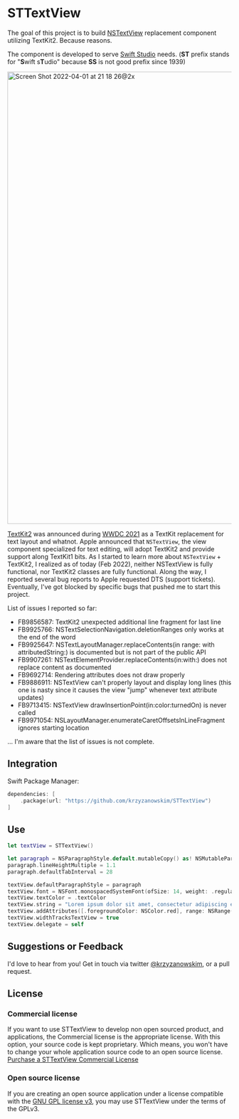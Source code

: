 # STTextView

The goal of this project is to build [NSTextView](https://developer.apple.com/documentation/appkit/nstextview) replacement component utilizing TextKit2. Because reasons.

The component is developed to serve [Swift Studio](https://swiftstudio.app) needs. (**ST** prefix stands for "**S**wift s**T**udio" because **SS** is not good prefix since 1939)

<img width="1017" alt="Screen Shot 2022-04-01 at 21 18 26@2x" src="https://user-images.githubusercontent.com/758033/161328335-98d3b14a-0df8-45f8-a260-58617ba7368e.png">


[TextKit2](https://developer.apple.com/forums/tags/wwdc21-10061) was announced during [WWDC 2021](https://developer.apple.com/videos/play/wwdc2021/10061/) as a TextKit replacement for text layout and whatnot. Apple announced that `NSTextView`, the view component specialized for text editing, will adopt TextKit2 and provide support along TextKit1 bits. As I started to learn more about `NSTextView` + TextKit2, I realized as of today (Feb 2022), neither NSTextView is fully functional, nor TextKit2 classes are fully functional. Along the way, I reported several bug reports to Apple requested DTS (support tickets). Eventually, I've got blocked by specific bugs that pushed me to start this project.

List of issues I reported so far:

- FB9856587: TextKit2 unexpected additional line fragment for last line
- FB9925766: NSTextSelectionNavigation.deletionRanges only works at the end of the word
- FB9925647: NSTextLayoutManager.replaceContents(in range: with attributedString:) is documented but is not part of the public API
- FB9907261: NSTextElementProvider.replaceContents(in:with:) does not replace content as documented
- FB9692714: Rendering attributes does not draw properly
- FB9886911: NSTextView can't properly layout and display long lines (this one is nasty since it causes the view "jump" whenever text attribute updates)
- FB9713415: NSTextView drawInsertionPoint(in:color:turnedOn) is never called
- FB9971054: NSLayoutManager.enumerateCaretOffsetsInLineFragment ignores starting location

... I'm aware that the list of issues is not complete.

## Integration

Swift Package Manager:

```swift
dependencies: [
    .package(url: "https://github.com/krzyzanowskim/STTextView")
]
```

## Use

```swift
let textView = STTextView()

let paragraph = NSParagraphStyle.default.mutableCopy() as! NSMutableParagraphStyle
paragraph.lineHeightMultiple = 1.1
paragraph.defaultTabInterval = 28

textView.defaultParagraphStyle = paragraph
textView.font = NSFont.monospacedSystemFont(ofSize: 14, weight: .regular)
textView.textColor = .textColor
textView.string = "Lorem ipsum dolor sit amet, consectetur adipiscing elit. Aenean ornare lobortis sem a vulputate."
textView.addAttributes([.foregroundColor: NSColor.red], range: NSRange(location: 10, length: 5))
textView.widthTracksTextView = true
textView.delegate = self
```

## Suggestions or Feedback

I'd love to hear from you! Get in touch via twitter [@krzyzanowskim](https://twitter.com/krzyzanowskim), or a pull request.

## License

### Commercial license
If you want to use STTextView to develop non open sourced product, and applications, the Commercial license is the appropriate license. With this option, your source code is kept proprietary. Which means, you won't have to change your whole application source code to an open source license. [Purchase a STTextView Commercial License](mailto:marcin@krzyzanowskim.com)

### Open source license
If you are creating an open source application under a license compatible with the [GNU GPL license v3](https://www.gnu.org/licenses/gpl-3.0.html), you may use STTextView under the terms of the GPLv3.


